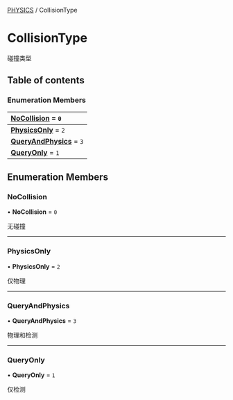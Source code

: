 [PHYSICS](../groups/Core.PHYSICS.md) / CollisionType

# CollisionType <Badge type="tip" text="Enumeration" /> <Score text="CollisionType" />

<p class="content-big"> 碰撞类型 </p>

## Table of contents

### Enumeration Members <Score text="Enumeration" /> 
| **[NoCollision](mw.CollisionType.md#nocollision)** = ``0``  |
| :----- |
| **[PhysicsOnly](mw.CollisionType.md#physicsonly)** = ``2`` |
| **[QueryAndPhysics](mw.CollisionType.md#queryandphysics)** = ``3`` |
| **[QueryOnly](mw.CollisionType.md#queryonly)** = ``1`` |

## Enumeration Members

### NoCollision <Score text="NoCollision" /> 

• **NoCollision** = ``0``

无碰撞

___

### PhysicsOnly <Score text="PhysicsOnly" /> 

• **PhysicsOnly** = ``2``

仅物理

___

### QueryAndPhysics <Score text="QueryAndPhysics" /> 

• **QueryAndPhysics** = ``3``

物理和检测

___

### QueryOnly <Score text="QueryOnly" /> 

• **QueryOnly** = ``1``

仅检测
